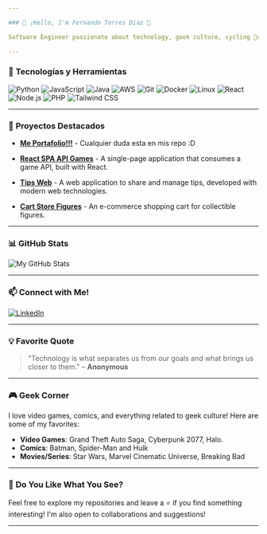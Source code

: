 ```yaml
---

### 🚀 ¡Hello, I'm Fernando Torres Diaz 👋

Software Engineer passionate about technology, geek culture, cycling 🚴‍♂️, and the gym 💪. Here, you'll find projects related to software development, automation, and everything that involves innovation and creativity.

---
```


### 🔧 **Tecnologías y Herramientas**

![Python](https://img.shields.io/badge/Python-3776AB?style=for-the-badge&logo=python&logoColor=white)
![JavaScript](https://img.shields.io/badge/JavaScript-F7DF1E?style=for-the-badge&logo=javascript&logoColor=black)
![Java](https://img.shields.io/badge/Java-007396?style=for-the-badge&logo=java&logoColor=white)
![AWS](https://img.shields.io/badge/AWS-FF9900?style=for-the-badge&logo=amazon-aws&logoColor=white)
![Git](https://img.shields.io/badge/Git-E44C30?style=for-the-badge&logo=git&logoColor=white)
![Docker](https://img.shields.io/badge/Docker-2496ED?style=for-the-badge&logo=docker&logoColor=white)
![Linux](https://img.shields.io/badge/Linux-FCC624?style=for-the-badge&logo=linux&logoColor=black)
![React](https://img.shields.io/badge/React-61DAFB?style=for-the-badge&logo=react&logoColor=black)
![Node.js](https://img.shields.io/badge/Node.js-339933?style=for-the-badge&logo=node.js&logoColor=white)
![PHP](https://img.shields.io/badge/PHP-777BB4?style=for-the-badge&logo=php&logoColor=white)
![Tailwind CSS](https://img.shields.io/badge/Tailwind_CSS-06B6D4?style=for-the-badge&logo=tailwind-css&logoColor=white)

---

### 🌟 **Proyectos Destacados**

- **[Me Portafolio!!!](https://me-portfolio-teal.vercel.app/)** - Cualquier duda esta en mis repo :D

- **[React SPA API Games](https://github.com/fatorresd/React-SPA-API-Games)** - A single-page application that consumes a game API, built with React.
- **[Tips Web](https://github.com/fatorresd/tips-web)** - A web application to share and manage tips, developed with modern web technologies.
- **[Cart Store Figures](https://github.com/fatorresd/Cart-Store-Figures)** - An e-commerce shopping cart for collectible figures.

---

### 📊 **GitHub Stats**

![My GitHub Stats](https://github-readme-stats.vercel.app/api?username=fatorresd&show_icons=true&theme=radical&hide_rank=true&cache_seconds=86400)



---

### 📫 **Connect with Me!**

[![LinkedIn](https://img.shields.io/badge/LinkedIn-0077B5?style=for-the-badge&logo=linkedin&logoColor=white)](https://www.linkedin.com/in/fernando-torres-60b256186/)

---

### 💡 **Favorite Quote**

> "Technology is what separates us from our goals and what brings us closer to them." – **Anonymous**

---

### 🎮 **Geek Corner**

I love video games, comics, and everything related to geek culture! Here are some of my favorites:

- **Video Games**: Grand Theft Auto Saga, Cyberpunk 2077, Halo.  
- **Comics**: Batman, Spider-Man and Hulk 
- **Movies/Series**: Star Wars, Marvel Cinematic Universe, Breaking Bad

---

### 📌 **Do You Like What You See?**

Feel free to explore my repositories and leave a ⭐ if you find something interesting! I'm also open to collaborations and suggestions!

---

